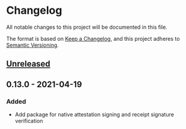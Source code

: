# Changelog
All notable changes to this project will be documented in this file.

The format is based on [Keep a Changelog](https://keepachangelog.com/en/1.0.0/),
and this project adheres to [Semantic Versioning](https://semver.org/spec/v2.0.0.html).

## [Unreleased]

## 0.13.0 - 2021-04-19
### Added
- Add package for native attestation signing and receipt signature verification

[Unreleased]: https://github.com/graphprotocol/indexer/compare/v0.13.0...HEAD
